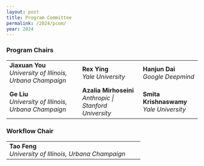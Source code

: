 ```yaml
---
layout: post
title: Program Committee
permalink: /2024/pcom/
year: 2024
---
```


### Program Chairs
<table>
<tr>
    <td><strong>Jiaxuan You</strong><br><em>University of Illinois, Urbana Champaign</em></td>
    <td><strong>Rex Ying</strong><br><em>Yale University</em></td>
    <td><strong>Hanjun Dai</strong><br><em>Google Deepmind</em></td>
</tr>
<tr>
    <td><strong>Ge Liu</strong><br><em>University of Illinois, Urbana Champaign</em></td>
    <td><strong>Azalia Mirhoseini</strong><br><em>Anthropic | Stanford University</em></td>
    <td><strong>Smita Krishnaswamy</strong><br><em>Yale University</em></td>
</tr>
</table>

### Workflow Chair
<table>
<tr>
    <td><strong>Tao Feng</strong><br><em>University of Illinois, Urbana Champaign</em></td>
    <td></td>
    <td></td>
</tr>
</table>

